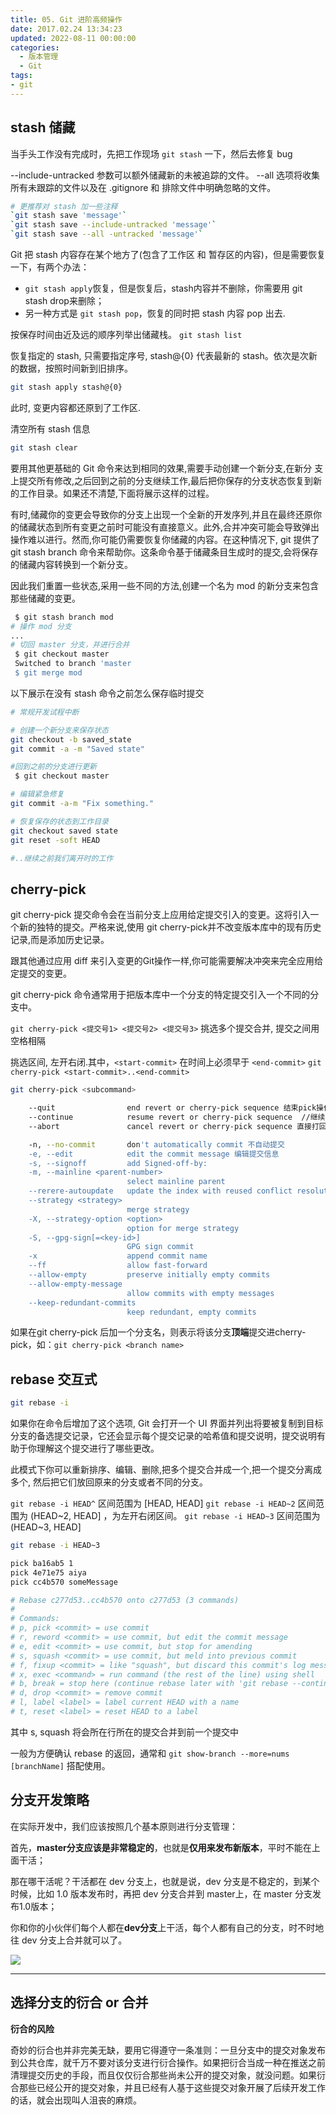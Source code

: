 ```yaml
---
title: 05. Git 进阶高频操作
date: 2017.02.24 13:34:23
updated: 2022-08-11 00:00:00
categories:
  - 版本管理
  - Git
tags:
- git
---
```


## stash 储藏

当手头工作没有完成时，先把工作现场 `git stash` 一下，然后去修复 bug

--include-untracked 参数可以额外储藏新的未被追踪的文件。
--all 选项将收集所有未跟踪的文件以及在 .gitignore 和 排除文件中明确忽略的文件。

```sh
# 更推荐对 stash 加一些注释
`git stash save 'message'`
`git stash save --include-untracked 'message'`
`git stash save --all -untracked 'message'`
```

Git 把 stash 内容存在某个地方了(包含了工作区 和 暂存区的内容)，但是需要恢复一下，有两个办法：

* `git stash apply`恢复，但是恢复后，stash内容并不删除，你需要用 git stash drop来删除；
* 另一种方式是 `git stash pop`，恢复的同时把 stash 内容 pop 出去.

按保存时间由近及远的顺序列举出储藏栈。
`git stash list`

恢复指定的 stash, 只需要指定序号, stash@{0} 代表最新的 stash。依次是次新的数据，按照时间新到旧排序。

```sh
git stash apply stash@{0}
```

此时, 变更内容都还原到了工作区.

清空所有 stash 信息

```sh
git stash clear
```

<!-- more -->

要用其他更基础的 Git 命令来达到相同的效果,需要手动创建一个新分支,在新分
支上提交所有修改,之后回到之前的分支继续工作,最后把你保存的分支状态恢复到新的工作目录。如果还不清楚,下面将展示这样的过程。

有时,储藏你的变更会导致你的分支上出现一个全新的开发序列,并且在最终还原你的储藏状态到所有变更之前时可能没有直接意义。此外,合并冲突可能会导致弹出操作难以进行。然而,你可能仍需要恢复你储藏的内容。在这种情况下, git 提供了git stash branch 命令来帮助你。这条命令基于储藏条目生成时的提交,会将保存的储藏内容转换到一个新分支。

因此我们重置一些状态,采用一些不同的方法,创建一个名为 mod 的新分支来包含那些储藏的变更。

```sh
 $ git stash branch mod
# 操作 mod 分支
...
# 切回 master 分支，并进行合并
 $ git checkout master
 Switched to branch 'master
 $ git merge mod
```

以下展示在没有 stash 命令之前怎么保存临时提交

```sh
# 常规开发试程中断

# 创建一个新分支来保存状态
git checkout -b saved_state
git commit -a -m "Saved state"

#回到之前的分支进行更新
 $ git checkout master

# 编辑紧急修复
git commit -a-m "Fix something."

# 恢复保存的状态到工作目录
git checkout saved state
git reset -soft HEAD

#..继续之前我们离开时的工作
```

## cherry-pick

git cherry-pick 提交命令会在当前分支上应用给定提交引入的变更。这将引入一个新的独特的提交。严格来说,使用 git cherry-pick并不改变版本库中的现有历史记录,而是添加历史记录。

跟其他通过应用 diff 来引入变更的Git操作一样,你可能需要解决冲突来完全应用给定提交的变更。

git cherry-pick 命令通常用于把版本库中一个分支的特定提交引入一个不同的分支中。

`git cherry-pick <提交号1> <提交号2> <提交号3>`
挑选多个提交合并, 提交之间用空格相隔

挑选区间, 左开右闭.其中，`<start-commit>` 在时间上必须早于 `<end-commit>`
`git cherry-pick <start-commit>..<end-commit>`

```sh
git cherry-pick <subcommand>

    --quit                end revert or cherry-pick sequence 结束pick操作，但是不会影响冲突之前多个提交中已经成功的
    --continue            resume revert or cherry-pick sequence  //继续下个操作
    --abort               cancel revert or cherry-pick sequence 直接打回原形

    -n, --no-commit       don't automatically commit 不自动提交
    -e, --edit            edit the commit message 编辑提交信息
    -s, --signoff         add Signed-off-by:
    -m, --mainline <parent-number>
                          select mainline parent
    --rerere-autoupdate   update the index with reused conflict resolution if possible
    --strategy <strategy>
                          merge strategy
    -X, --strategy-option <option>
                          option for merge strategy
    -S, --gpg-sign[=<key-id>]
                          GPG sign commit
    -x                    append commit name
    --ff                  allow fast-forward
    --allow-empty         preserve initially empty commits
    --allow-empty-message
                          allow commits with empty messages
    --keep-redundant-commits
                          keep redundant, empty commits
```

如果在git cherry-pick 后加一个分支名，则表示将该分支**顶端**提交进cherry-pick，如：`git cherry-pick <branch name>`

## rebase 交互式

```sh
git rebase -i
```

如果你在命令后增加了这个选项, Git 会打开一个 UI 界面并列出将要被复制到目标分支的备选提交记录，它还会显示每个提交记录的哈希值和提交说明，提交说明有助于你理解这个提交进行了哪些更改。

此模式下你可以重新排序、编辑、删除,把多个提交合并成一个,把一个提交分离成多个, 然后把它们放回原来的分支或者不同的分支。

`git rebase -i HEAD^` 区间范围为 [HEAD, HEAD]
`git rebase -i HEAD~2` 区间范围为 (HEAD~2, HEAD] ，为左开右闭区间。
`git rebase -i HEAD~3` 区间范围为 (HEAD~3, HEAD]

```sh
git rebase -i HEAD~3

pick ba16ab5 1
pick 4e71e75 aiya
pick cc4b570 someMessage

# Rebase c277d53..cc4b570 onto c277d53 (3 commands)
#
# Commands:
# p, pick <commit> = use commit
# r, reword <commit> = use commit, but edit the commit message
# e, edit <commit> = use commit, but stop for amending
# s, squash <commit> = use commit, but meld into previous commit
# f, fixup <commit> = like "squash", but discard this commit's log message
# x, exec <command> = run command (the rest of the line) using shell
# b, break = stop here (continue rebase later with 'git rebase --continue')
# d, drop <commit> = remove commit
# l, label <label> = label current HEAD with a name
# t, reset <label> = reset HEAD to a label
```

其中 s, squash 将会所在行所在的提交合并到前一个提交中

一般为方便确认 rebase 的返回，通常和 `git show-branch --more=nums [branchName]` 搭配使用。

## 分支开发策略

在实际开发中，我们应该按照几个基本原则进行分支管理：

首先，**master分支应该是非常稳定的**，也就是**仅用来发布新版本**，平时不能在上面干活；

那在哪干活呢？干活都在 dev 分支上，也就是说，dev 分支是不稳定的，到某个时候，比如 1.0 版本发布时，再把 dev 分支合并到 master上，在 master 分支发布1.0版本；

你和你的小伙伴们每个人都在**dev分支**上干活，每个人都有自己的分支，时不时地往 dev 分支上合并就可以了。

![](https://upload-images.jianshu.io/upload_images/1662509-be29f85352582bd6.png?imageMogr2/auto-orient/strip%7CimageView2/2/w/1240)

* * *

## 选择分支的衍合 or 合并

**衍合的风险**

奇妙的衍合也并非完美无缺，要用它得遵守一条准则：一旦分支中的提交对象发布到公共仓库，就千万不要对该分支进行衍合操作。如果把衍合当成一种在推送之前清理提交历史的手段，而且仅仅衍合那些尚未公开的提交对象，就没问题。如果衍合那些已经公开的提交对象，并且已经有人基于这些提交对象开展了后续开发工作的话，就会出现叫人沮丧的麻烦。
